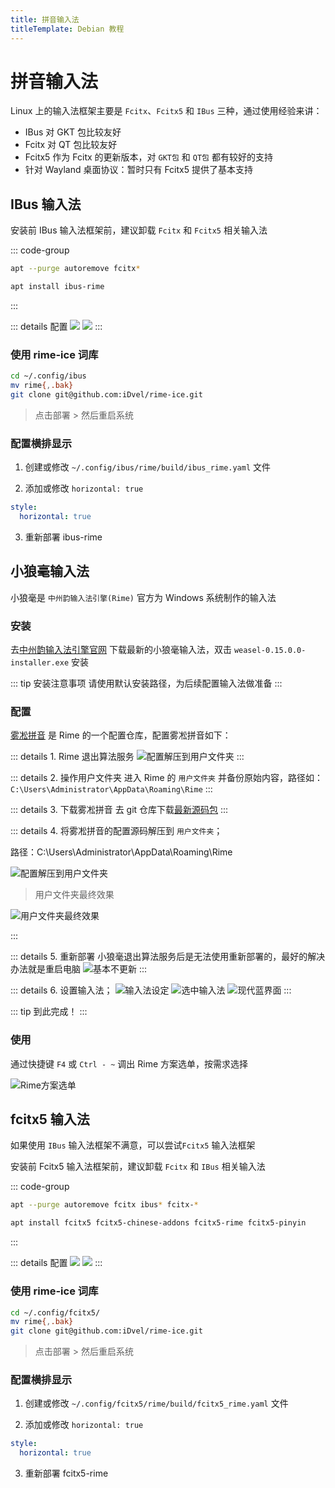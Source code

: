 ```yaml
---
title: 拼音输入法
titleTemplate: Debian 教程
---
```


# 拼音输入法

Linux 上的输入法框架主要是 `Fcitx`、`Fcitx5` 和 `IBus` 三种，通过使用经验来讲：

- IBus 对 GKT 包比较友好
- Fcitx 对 QT 包比较友好
- Fcitx5 作为 Fcitx 的更新版本，对 `GKT包` 和 `QT包` 都有较好的支持
- 针对 Wayland 桌面协议：暂时只有 Fcitx5 提供了基本支持

## IBus 输入法

安装前 IBus 输入法框架前，建议卸载 `Fcitx` 和 `Fcitx5` 相关输入法

::: code-group

```bash [卸载]
apt --purge autoremove fcitx*
```

```bash [安装]
apt install ibus-rime
```

:::

::: details 配置
![](/assets/debian/gui/004.png)
![](/assets/debian/gui/005.png)
:::

### 使用 rime-ice 词库

```bash
cd ~/.config/ibus
mv rime{,.bak}
git clone git@github.com:iDvel/rime-ice.git
```

> 点击部署 > 然后重启系统

### 配置横排显示

1. 创建或修改 `~/.config/ibus/rime/build/ibus_rime.yaml` 文件

2. 添加或修改 `horizontal: true`

```yaml
style:
  horizontal: true
```

3. 重新部署 ibus-rime

## 小狼毫输入法

小狼毫是 `中州韵输入法引擎(Rime)` 官方为 Windows 系统制作的输入法

### 安装

去[中州韵输入法引擎官网](https://rime.im/) 下载最新的小狼毫输入法，双击 `weasel-0.15.0.0-installer.exe` 安装

::: tip 安装注意事项
请使用默认安装路径，为后续配置输入法做准备
:::

### 配置

[雾凇拼音](https://github.com/iDvel/rime-ice) 是 Rime 的一个配置仓库，配置雾凇拼音如下：

::: details 1. Rime 退出算法服务
![配置解压到用户文件夹](/assets/debian/gui/007.png)
:::

::: details 2. 操作用户文件夹
进入 Rime 的 `用户文件夹` 并备份原始内容，路径如：`C:\Users\Administrator\AppData\Roaming\Rime`
:::

::: details 3. 下载雾凇拼音
去 git 仓库下载[最新源码包](https://github.com/iDvel/rime-ice/archive/refs/heads/main.zip)
:::

::: details 4. 将雾凇拼音的配置源码解压到 `用户文件夹`；

路径：C:\Users\Administrator\AppData\Roaming\Rime

![配置解压到用户文件夹](/assets/debian/gui/008.png)

> 用户文件夹最终效果

![用户文件夹最终效果](/assets/debian/gui/009.png)

:::

::: details 5. 重新部署
小狼毫退出算法服务后是无法使用重新部署的，最好的解决办法就是重启电脑
![基本不更新](/assets/debian/gui/011.png)
:::

::: details 6. 设置输入法；
![输入法设定](/assets/debian/gui/010.png)
![选中输入法](/assets/debian/gui/012.png)
![现代蓝界面](/assets/debian/gui/013.png)
:::

::: tip 到此完成！
:::

### 使用

通过快捷键 `F4` 或 `Ctrl - ~` 调出 Rime 方案选单，按需求选择

![Rime方案选单](/assets/debian/gui/015.png)

## fcitx5 输入法

如果使用 `IBus` 输入法框架不满意，可以尝试`Fcitx5` 输入法框架

安装前 Fcitx5 输入法框架前，建议卸载 `Fcitx` 和 `IBus` 相关输入法

::: code-group

```bash [卸载]
apt --purge autoremove fcitx ibus* fcitx-*
```

```bash [安装]
apt install fcitx5 fcitx5-chinese-addons fcitx5-rime fcitx5-pinyin
```

:::

::: details 配置
![](/assets/debian/gui/004.png)
![](/assets/debian/gui/005.png)
:::

### 使用 rime-ice 词库

```bash
cd ~/.config/fcitx5/
mv rime{,.bak}
git clone git@github.com:iDvel/rime-ice.git
```

> 点击部署 > 然后重启系统

### 配置横排显示

1. 创建或修改 `~/.config/fcitx5/rime/build/fcitx5_rime.yaml` 文件

2. 添加或修改 `horizontal: true`

```yaml
style:
  horizontal: true
```

3. 重新部署 fcitx5-rime
